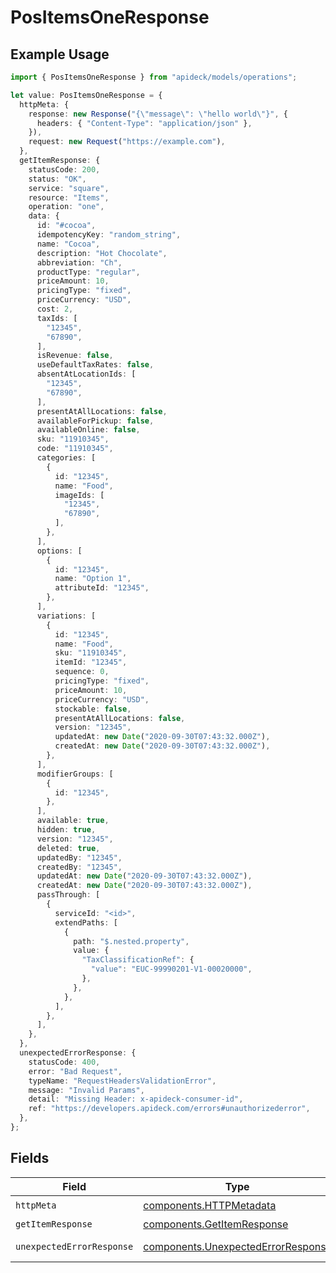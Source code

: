 # PosItemsOneResponse

## Example Usage

```typescript
import { PosItemsOneResponse } from "apideck/models/operations";

let value: PosItemsOneResponse = {
  httpMeta: {
    response: new Response("{\"message\": \"hello world\"}", {
      headers: { "Content-Type": "application/json" },
    }),
    request: new Request("https://example.com"),
  },
  getItemResponse: {
    statusCode: 200,
    status: "OK",
    service: "square",
    resource: "Items",
    operation: "one",
    data: {
      id: "#cocoa",
      idempotencyKey: "random_string",
      name: "Cocoa",
      description: "Hot Chocolate",
      abbreviation: "Ch",
      productType: "regular",
      priceAmount: 10,
      pricingType: "fixed",
      priceCurrency: "USD",
      cost: 2,
      taxIds: [
        "12345",
        "67890",
      ],
      isRevenue: false,
      useDefaultTaxRates: false,
      absentAtLocationIds: [
        "12345",
        "67890",
      ],
      presentAtAllLocations: false,
      availableForPickup: false,
      availableOnline: false,
      sku: "11910345",
      code: "11910345",
      categories: [
        {
          id: "12345",
          name: "Food",
          imageIds: [
            "12345",
            "67890",
          ],
        },
      ],
      options: [
        {
          id: "12345",
          name: "Option 1",
          attributeId: "12345",
        },
      ],
      variations: [
        {
          id: "12345",
          name: "Food",
          sku: "11910345",
          itemId: "12345",
          sequence: 0,
          pricingType: "fixed",
          priceAmount: 10,
          priceCurrency: "USD",
          stockable: false,
          presentAtAllLocations: false,
          version: "12345",
          updatedAt: new Date("2020-09-30T07:43:32.000Z"),
          createdAt: new Date("2020-09-30T07:43:32.000Z"),
        },
      ],
      modifierGroups: [
        {
          id: "12345",
        },
      ],
      available: true,
      hidden: true,
      version: "12345",
      deleted: true,
      updatedBy: "12345",
      createdBy: "12345",
      updatedAt: new Date("2020-09-30T07:43:32.000Z"),
      createdAt: new Date("2020-09-30T07:43:32.000Z"),
      passThrough: [
        {
          serviceId: "<id>",
          extendPaths: [
            {
              path: "$.nested.property",
              value: {
                "TaxClassificationRef": {
                  "value": "EUC-99990201-V1-00020000",
                },
              },
            },
          ],
        },
      ],
    },
  },
  unexpectedErrorResponse: {
    statusCode: 400,
    error: "Bad Request",
    typeName: "RequestHeadersValidationError",
    message: "Invalid Params",
    detail: "Missing Header: x-apideck-consumer-id",
    ref: "https://developers.apideck.com/errors#unauthorizederror",
  },
};
```

## Fields

| Field                                                                                    | Type                                                                                     | Required                                                                                 | Description                                                                              |
| ---------------------------------------------------------------------------------------- | ---------------------------------------------------------------------------------------- | ---------------------------------------------------------------------------------------- | ---------------------------------------------------------------------------------------- |
| `httpMeta`                                                                               | [components.HTTPMetadata](../../models/components/httpmetadata.md)                       | :heavy_check_mark:                                                                       | N/A                                                                                      |
| `getItemResponse`                                                                        | [components.GetItemResponse](../../models/components/getitemresponse.md)                 | :heavy_minus_sign:                                                                       | Items                                                                                    |
| `unexpectedErrorResponse`                                                                | [components.UnexpectedErrorResponse](../../models/components/unexpectederrorresponse.md) | :heavy_minus_sign:                                                                       | Unexpected error                                                                         |